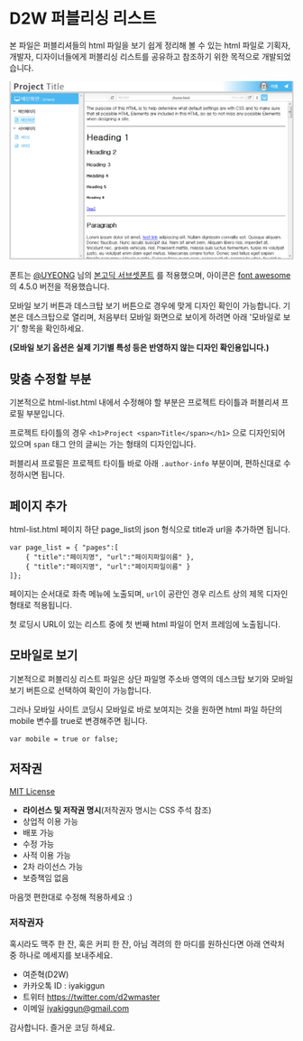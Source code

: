 # D2W 퍼블리싱 리스트

본 파일은 퍼블리셔들의 html 파일을 보기 쉽게 정리해 볼 수 있는 html 파일로 기획자, 개발자, 디자이너들에게 퍼블리싱 리스트를 공유하고 참조하기 위한 목적으로 개발되었습니다.

![스크린샷](screenshot.jpg "스크린샷")

폰트는 [@UYEONG](https://github.com/UYEONG) 님의 [본고딕 서브셋폰트](https://github.com/UYEONG/NotoSans-subset) 를 적용했으며, 아이콘은 [font awesome](https://fortawesome.github.io/Font-Awesome/)의 4.5.0 버전을 적용했습니다.

모바일 보기 버튼과 데스크탑 보기 버튼으로 경우에 맞게 디자인 확인이 가능합니다. 기본은 데스크탑으로 열리며, 처음부터 모바일 화면으로 보이게 하려면 아래 '모바일로 보기' 항목을 확인하세요.

**(모바일 보기 옵션은 실제 기기별 특성 등은 반영하지 않는 디자인 확인용입니다.)**

## 맞춤 수정할 부분

기본적으로 html-list.html 내에서 수정해야 할 부분은 프로젝트 타이틀과 퍼블리셔 프로필 부분입니다.

프로젝트 타이틀의 경우 `<h1>Project <span>Title</span></h1>` 으로 디자인되어 있으며 `span` 태그 안의 글씨는 가는 형태의 디자인입니다.

퍼블리셔 프로필은 프로젝트 타이틀 바로 아래 `.author-info` 부분이며, 편하신대로 수정하시면 됩니다.


## 페이지 추가

html-list.html 페이지 하단 page_list의 json 형식으로 title과 url을 추가하면 됩니다.

```
var page_list = { "pages":[
	{ "title":"페이지명", "url":"페이지파일이름" },
    { "title":"페이지명", "url":"페이지파일이름" }
]};
```
 페이지는 순서대로 좌측 메뉴에 노출되며, `url`이 공란인 경우 리스트 상의 제목 디자인 형태로 적용됩니다.

 첫 로딩시 URL이 있는 리스트 중에 첫 번째 html 파일이 먼저 프레임에 노출됩니다.

 
 ## 모바일로 보기

기본적으로 퍼블리싱 리스트 파일은 상단 파일명 주소바 영역의 데스크탑 보기와 모바일 보기 버튼으로 선택하여 확인이 가능합니다.

그러나 모바일 사이트 코딩시 모바일로 바로 보여지는 것을 원하면 html 파일 하단의 mobile 변수를 true로 변경해주면 됩니다.
```
var mobile = true or false;
```

 
 ## 저작권
 [MIT License](https://opensource.org/licenses/MIT)

- **라이선스 및 저작권 명시**(저작권자 명시는 CSS 주석 참조)
- 상업적 이용 가능
- 배포 가능
- 수정 가능
- 사적 이용 가능
- 2차 라이선스 가능
- 보증책임 없음

마음껏 편한대로 수정해 적용하세요 :)

### 저작권자

혹시라도 맥주 한 잔, 혹은 커피 한 잔, 아님 격려의 한 마디를 원하신다면 아래 연락처 중 하나로 메세지를 보내주세요.

- 여준혁(D2W)
- 카카오톡 ID : iyakiggun
- 트위터 https://twitter.com/d2wmaster
- 이메일 [iyakiggun@gmail.com](mailto:iyakiggun@gmail.com)

감사합니다. 즐거운 코딩 하세요.
